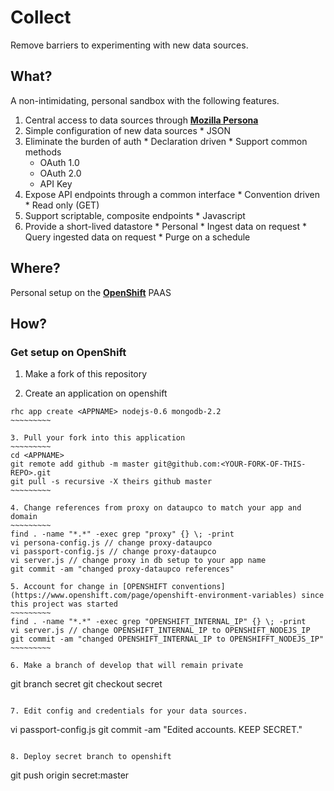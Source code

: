 # Collect

Remove barriers to experimenting with new data sources.

## What? 

A non-intimidating, personal sandbox with the following features.

  1. Central access to data sources through [**Mozilla Persona**](http://www.mozilla.org/en-US/persona/)
  2. Simple configuration of new data sources
    * JSON
  3. Eliminate the burden of auth
    * Declaration driven
    * Support common methods
      * OAuth 1.0
      * OAuth 2.0
      * API Key 
  4. Expose API endpoints through a common interface
    * Convention driven
    * Read only (GET)
  5. Support scriptable, composite endpoints
    * Javascript
  6. Provide a short-lived datastore 
    * Personal 
    * Ingest data on request
    * Query ingested data on request
    * Purge on a schedule

## Where?

Personal setup on the [**OpenShift**](https://www.openshift.com) PAAS 

## How?

### Get setup on OpenShift

  1. Make a fork of this repository

  2. Create an application on openshift
  ~~~~~~~~~~
  rhc app create <APPNAME> nodejs-0.6 mongodb-2.2
  ~~~~~~~~~

  3. Pull your fork into this application
  ~~~~~~~~~
  cd <APPNAME>
  git remote add github -m master git@github.com:<YOUR-FORK-OF-THIS-REPO>.git
  git pull -s recursive -X theirs github master
  ~~~~~~~~~

  4. Change references from proxy on dataupco to match your app and domain
  ~~~~~~~~~
  find . -name "*.*" -exec grep "proxy" {} \; -print
  vi persona-config.js // change proxy-dataupco
  vi passport-config.js // change proxy-dataupco
  vi server.js // change proxy in db setup to your app name
  git commit -am "changed proxy-dataupco references"

  5. Account for change in [OPENSHIFT conventions](https://www.openshift.com/page/openshift-environment-variables) since this project was started
  ~~~~~~~~~
  find . -name "*.*" -exec grep "OPENSHIFT_INTERNAL_IP" {} \; -print
  vi server.js // change OPENSHIFT_INTERNAL_IP to OPENSHIFT_NODEJS_IP
  git commit -am "changed OPENSHIFT_INTERNAL_IP to OPENSHIFFT_NODEJS_IP"
  ~~~~~~~~~

  6. Make a branch of develop that will remain private
  ~~~~~~~~~~
  git branch secret
  git checkout secret
  ~~~~~~~~~~

  7. Edit config and credentials for your data sources.
  ~~~~~~~~~~~
  vi passport-config.js
  git commit -am "Edited accounts. KEEP SECRET."
  ~~~~~~~~~~~

  8. Deploy secret branch to openshift
  ~~~~~~~~~~~~~
  git push origin secret:master
  ~~~~~~~~~~~~~
